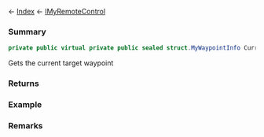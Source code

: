 ← [Index](Api-Index) ← [IMyRemoteControl](Sandbox.ModAPI.Ingame.IMyRemoteControl)

### Summary

```csharp
private public virtual private public sealed struct.MyWaypointInfo CurrentWaypoint { ; }
```

Gets the current target waypoint

### Returns

### Example

### Remarks

